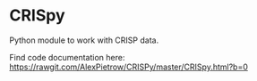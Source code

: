 # CRISpy
Python module to work with CRISP data. 

Find code documentation here: https://rawgit.com/AlexPietrow/CRISPy/master/CRISpy.html?b=0

